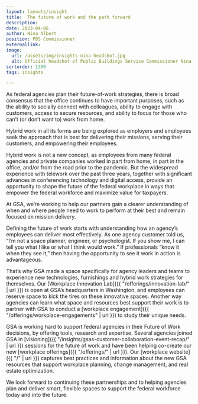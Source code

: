 ```yaml
---
layout: layouts/insight
title:  The future of work and the path forward
description:
date: 2023-04-06
author: Nina Albert
position: PBS Commissioner
externallink:
image:
  url: /assets/img/insights-nina-headshot.jpg
  alt: Official headshot of Public Buildings Service Commissioner Nina Albert with a United States flag in the background
sortorder: 1300
tags: insights

---
```


As federal agencies plan their future-of-work strategies, there is broad consensus that the office continues to have important purposes, such as the ability to socially connect with colleagues, ability to engage with customers, access to secure resources, and ability to focus for those who can’t (or don’t want to) work from home.

Hybrid work in all its forms are being explored as employers and employees seek the approach that is best for delivering their missions, serving their customers, and empowering their employees.

Hybrid work is not a new concept, as employees from many federal agencies and private companies worked in part from home, in part in the office, and/or from the road prior to the pandemic. But the widespread experience with telework over the past three years, together with significant advances in conferencing technology and digital access, provide an opportunity to shape the future of the federal workplace in ways that empower the federal workforce and maximize value for taxpayers.

At GSA, we’re working to help our partners gain a clearer understanding of when and where people need to work to perform at their best and remain focused on mission delivery.

Defining the future of work starts with understanding how an agency’s employees can deliver most effectively. As one agency customer told us, “I’m not a space planner, engineer, or psychologist. If you show me, I can tell you what I like or what I think would work.” If professionals “know it when they see it,” then having the opportunity to see it work in action is advantageous.

That’s why GSA made a space specifically for agency leaders and teams to experience new technologies, furnishings and hybrid work strategies for themselves. Our [Workplace Innovation Lab]({{ "/offerings/innovation-lab/" | url }}) is open at GSA’s headquarters in Washington, and employees can reserve space to kick the tires on these innovative spaces. Another way agencies can learn what space and resources best support their work is to partner with GSA to conduct a [workplace engagement]({{ "/offerings/workplace-engagements" | url }}) to study their unique needs.

GSA is working hard to support federal agencies in their Future of Work decisions, by offering tools, research and expertise. Several agencies joined GSA in [visioning]({{ "/insights/gsas-customer-collaboration-event-recap/" | url }}) sessions for the future of work and have been helping co-create our new [workplace offerings]({{ "/offerings/" | url }}). Our [workplace website]({{ "/" | url }}) captures best practices and information about the new GSA resources that support workplace planning, change management, and real estate optimization.

We look forward to continuing these partnerships and to helping agencies plan and deliver smart, flexible spaces to support the federal workforce today and into the future.

